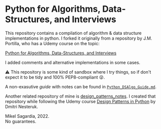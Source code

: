 # Python for Algorithms, Data-Structures, and Interviews

This repository contains a compilation of algorithm & data structure implementations in python. I forked it originally from a repository by J.M. Portilla, who has a Udemy course on the topic:

[Python for Algorithms, Data-Structures, and Interviews](https://www.udemy.com/course/python-for-data-structures-algorithms-and-interviews)

I added comments and alternative implementations in some cases.

:warning: This repository is some kind of sandbox where I try things, so if don't expect it to be tidy and 100% PEP8-compliant :stuck_out_tongue_winking_eye:.

A non-exasutive *guide* with notes can be found in [`Python_DSAlgo_Guide.md`](Python_DSAlgo_Guide.md).

Another related repository of mine is [design_patterns_notes](https://github.com/mxagar/design_patterns_notes). I created that repository while following the Udemy course [Design Patterns in Python](https://www.udemy.com/course/design-patterns-python/) by Dmitri Nesteruk.

<!--
Another related repository of mine is [python_interviews](https://github.com/mxagar/python_interviews). I created that repository while following the course / learning path [Ace the Python Coding Interview](https://www.educative.io/path/ace-python-coding-interview) in [educative.io](educative.io).
-->

Mikel Sagardia, 2022.  
No guarantees.